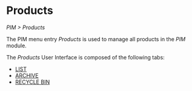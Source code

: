 # Products  
*PIM > Products*

The PIM menu entry *Products* is used to manage all products in the *PIM* module.

The *Products* User Interface is composed of the following tabs:
  - [LIST](./02a_List.md)
  - [ARCHIVE](./02b_Archive.md)
  - [RECYCLE BIN](./02c_RecycleBin.md)
